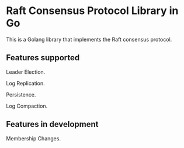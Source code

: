 # Raft Consensus Protocol Library in Go

This is a Golang library that implements the Raft consensus protocol.

## Features supported

Leader Election.

Log Replication.

Persistence.

Log Compaction.

## Features in development

Membership Changes.

